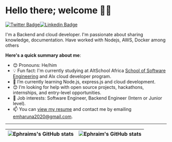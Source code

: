 # Hello there; welcome 👋🏾
[![Twitter Badge](https://img.shields.io/badge/-@2bi2bit-1ca0f1?style=for-the-badge&logo=twitter&logoColor=white&link=https://twitter.com/2bit2bit)](https://twitter.com/2bit2bit)[![Linkedin Badge](https://img.shields.io/badge/-Ephraim-blue?style=for-the-badge&logo=Linkedin&logoColor=white&link=https://www.linkedin.com/in/ephraim-haruna-a52b71209/)](https://www.linkedin.com/in/ephraim-haruna-a52b71209/)

I'm a Backend and cloud developer. I'm passionate about sharing knowledge, documentation.
Have worked with Nodejs, AWS, Docker among others

**Here's a quick summary about me**:

- 😊 Pronouns: He/him
- 💡 Fun fact: I'm currently studying at AltSchool Africa [School of Software Engineering](https://altschoolafrica.com/schools/engineering) and Alx cloud developer program.
- 🌱 I’m currently learning Node.js, express.js and cloud development.
- 😊 I’m looking for help with open source projects, hackathons, internships, and entry-level opportunities.
- 💼 Job interests: Software Engineer, Backend Engineer (Intern or Junior level).
- 📫 You can [view my resume](#) and contact me by emailing emharuna2020@gmail.com.

---

| <img align="center" src="https://github-readme-stats.vercel.app/api?username=2bit2bit&show_icons=true&include_all_commits=true&hide_border=true" alt="Ephraims's GitHub stats" /> | <img align="center" src="https://github-readme-stats.vercel.app/api/top-langs/?username=2bit2bit&langs_count=8&layout=compact&hide_border=true" alt="Ephraim's GitHub stats" /> |
| ------------- | ------------- |

